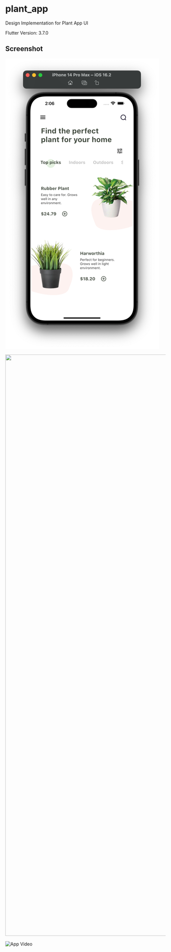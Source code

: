 # plant_app

Design Implementation for Plant App UI

Flutter Version: 3.7.0
## Screenshot
![App Screenshot](https://github.com/cs-onah/plant_app/blob/main/doc/img.png)
<p align="center">
  <img width="964" height="1826" src="https://github.com/cs-onah/plant_app/blob/main/doc/gif.GIF">
</p>

![App Video](https://github.com/cs-onah/plant_app/blob/main/doc/gif.GIF)
